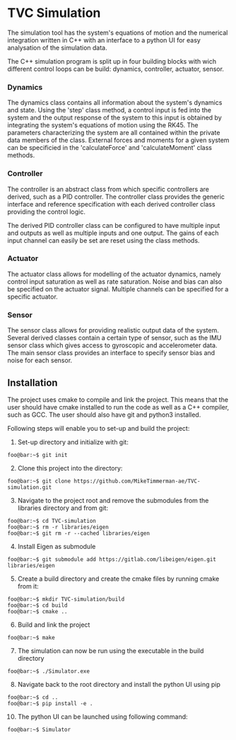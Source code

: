 # TVC Simulation

The simulation tool has the system's equations of motion and the numerical integration written in C++ with an interface to a python UI for easy analysation of the simulation data.

The C++ simulation program is split up in four building blocks with wich different control loops can be build: dynamics, controller, actuator, sensor.
### Dynamics
The dynamics class contains all information about the system's dynamics and state. Using the 'step' class method, a control input is fed into the system and the output response of the system to this input is obtained by integrating the system's equations of motion using the RK45.  The parameters characterizing the system are all contained within the private data members of the class. External forces and moments for a given system can be specificied in the 'calculateForce' and 'calculateMoment' class methods.

### Controller
The controller is an abstract class from which specific controllers are derived, such as a PID controller. The controller class provides the generic interface and reference specification with each derived controller class providing the control logic. 

The derived PID controller class can be configured to have multiple input and outputs as well as multiple inputs and one output. The gains of each input channel can easily be set are reset using the class methods.

### Actuator
The actuator class allows for modelling of the actuator dynamics, namely control input saturation as well as rate saturation. Noise and bias can also be specified on the actuator signal. Multiple channels can be specified for a specific actuator.

### Sensor
The sensor class allows for providing realistic output data of the system. Several derived classes contain a certain type of sensor, such as the IMU sensor class which gives access to gyroscopic and accelerometer data. The main sensor class provides an interface to specify sensor bias and noise for each sensor.

## Installation

The project uses cmake to compile and link the project. This means that the user should have cmake installed to run the code as well as a C++ compiler, such as GCC. The user should also have git and python3 installed.

Following steps will enable you to set-up and build the project:

1. Set-up directory and initialize with git:

```console
foo@bar:~$ git init
```

2. Clone this project into the directory:
```console
foo@bar:~$ git clone https://github.com/MikeTimmerman-ae/TVC-simulation.git
```

3. Navigate to the project root and remove the submodules from the libraries directory and from git:
```console
foo@bar:~$ cd TVC-simulation
foo@bar:~$ rm -r libraries/eigen
foo@bar:~$ git rm -r --cached libraries/eigen
```
4. Install Eigen as submodule
```console
foo@bar:~$ git submodule add https://gitlab.com/libeigen/eigen.git libraries/eigen
```
5. Create a build directory and create the cmake files by running cmake from it:
```consolecd
foo@bar:~$ mkdir TVC-simulation/build
foo@bar:~$ cd build
foo@bar:~$ cmake ..
```
6. Build and link the project
```
foo@bar:~$ make
```

7. The simulation can now be run using the executable in the build directory
```
foo@bar:~$ ./Simulator.exe
```
8. Navigate back to the root directory and install the python UI using pip
```console
foo@bar:~$ cd ..
foo@bar:~$ pip install -e .
```
10. The python UI can be launched using following command:
```console
foo@bar:~$ Simulator 
```
